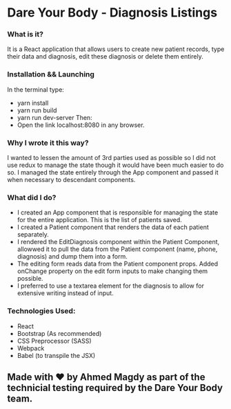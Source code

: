 # Dare Your Body - Diagnosis Listings

### What is it?
It is a React application that allows users to create new patient records, type their data and diagnosis, edit these diagnosis or delete them entirely.

### Installation && Launching
In the terminal type:
- yarn install 
- yarn run build
- yarn run dev-server
Then:
- Open the link localhost:8080 in any browser.

### Why I wrote it this way?
I wanted to lessen the amount of 3rd parties used as possible so I did not use redux to manage the state though it would have been much easier to do so. I managed the state entirely through the App component and passed it when necessary to descendant components.

### What did I do?
- I created an App component that is responsible for managing the state for the entire application. This is the list of patients saved.
- I created a Patient component that renders the data of each patient separately.
- I rendered the EditDiagnosis component within the Patient Component, allowwed it to pull the data from the Patient component (name, phone, diagnosis) and dump them into a form.
- The editing form reads data from the Patient component props. Added onChange property on the edit form inputs to make changing them possible.
- I preferred to use a textarea element for the diagnosis to allow for extensive writing instead of input.

### Technologies Used:
- React
- Bootstrap (As recommended)
- CSS Preprocessor (SASS)
- Webpack
- Babel (to transpile the JSX)

## Made with :heart: by Ahmed Magdy as part of the technicial testing required by the Dare Your Body team.


